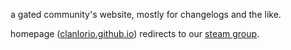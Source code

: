 a gated community's website, mostly for changelogs and the like.

homepage ([clanlorio.github.io](https://clanlorio.github.io)) redirects to our [steam group](https://steamcommunity.com/groups/lorio).